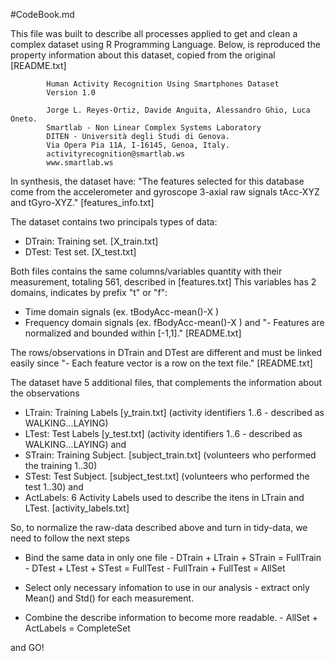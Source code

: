 #CodeBook.md

This file was built to describe all processes applied to get and clean a complex dataset using R Programming Language.
Below, is reproduced the property information about this dataset, copied from the original [README.txt] 

            Human Activity Recognition Using Smartphones Dataset
            Version 1.0
            
            Jorge L. Reyes-Ortiz, Davide Anguita, Alessandro Ghio, Luca Oneto.
            Smartlab - Non Linear Complex Systems Laboratory
            DITEN - Università degli Studi di Genova.
            Via Opera Pia 11A, I-16145, Genoa, Italy.
            activityrecognition@smartlab.ws
            www.smartlab.ws



In synthesis, the dataset have: "The features selected for this database come from the accelerometer and gyroscope 3-axial raw signals tAcc-XYZ and tGyro-XYZ." [features_info.txt]

The dataset contains two principals types of data:

- DTrain: Training set. [X_train.txt]
- DTest: Test set. [X_test.txt]

Both files contains the same columns/variables quantity with their measurement, totaling 561, described in [features.txt]
This variables has 2 domains, indicates by prefix "t" or "f":

- Time domain signals (ex. tBodyAcc-mean()-X )
- Frequency domain signals (ex. fBodyAcc-mean()-X )
and "- Features are normalized and bounded within [-1,1]." [README.txt]

The rows/observations in DTrain and DTest are different and must be linked easily since "- Each feature vector is a row on the text file." [README.txt]

The dataset have 5 additional files, that complements the information about the observations

- LTrain: Training Labels [y_train.txt] (activity identifiers 1..6 - described as WALKING...LAYING)
- LTest: Test Labels [y_test.txt] (activity identifiers 1..6 - described as WALKING...LAYING)
and
- STrain: Training Subject. [subject_train.txt] (volunteers who performed the training 1..30)
- STest:  Test Subject. [subject_test.txt] (volunteers who performed the test 1..30)
and
- ActLabels: 6 Activity Labels used to describe the itens in LTrain and LTest. [activity_labels.txt]

So, to normalize the raw-data described above and turn in tidy-data, we need to follow the next steps

- Bind the same data in only one file
            - DTrain    + LTrain    + STrain = FullTrain 
            - DTest     + LTest     + STest  = FullTest
            - FullTrain + FullTest  = AllSet

- Select only necessary infomation to use in our analysis
            - extract only Mean() and Std() for each measurement. 

- Combine the describe information to become more readable.
            - AllSet + ActLabels = CompleteSet

and GO!
